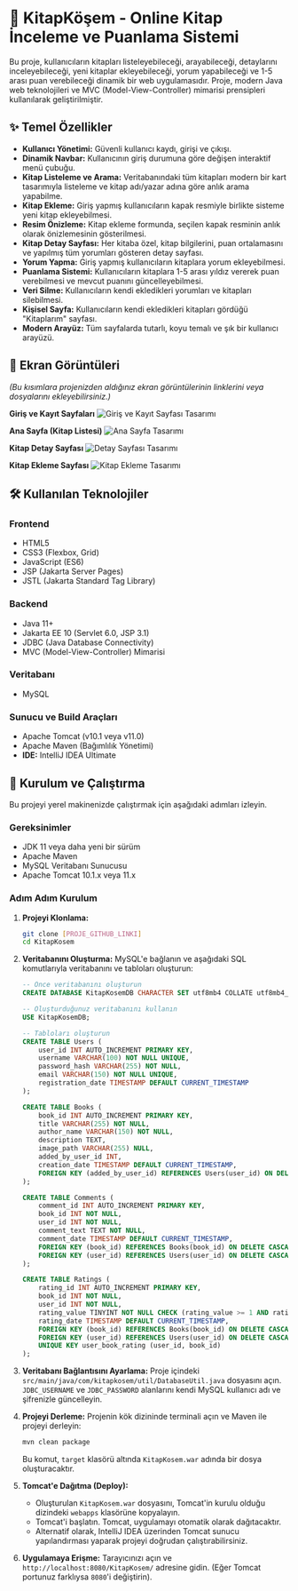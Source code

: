 # 📖 KitapKöşem - Online Kitap İnceleme ve Puanlama Sistemi

Bu proje, kullanıcıların kitapları listeleyebileceği, arayabileceği, detaylarını inceleyebileceği, yeni kitaplar ekleyebileceği, yorum yapabileceği ve 1-5 arası puan verebileceği dinamik bir web uygulamasıdır. Proje, modern Java web teknolojileri ve MVC (Model-View-Controller) mimarisi prensipleri kullanılarak geliştirilmiştir.

## ✨ Temel Özellikler

- **Kullanıcı Yönetimi:** Güvenli kullanıcı kaydı, girişi ve çıkışı.
- **Dinamik Navbar:** Kullanıcının giriş durumuna göre değişen interaktif menü çubuğu.
- **Kitap Listeleme ve Arama:** Veritabanındaki tüm kitapları modern bir kart tasarımıyla listeleme ve kitap adı/yazar adına göre anlık arama yapabilme.
- **Kitap Ekleme:** Giriş yapmış kullanıcıların kapak resmiyle birlikte sisteme yeni kitap ekleyebilmesi.
- **Resim Önizleme:** Kitap ekleme formunda, seçilen kapak resminin anlık olarak önizlemesinin gösterilmesi.
- **Kitap Detay Sayfası:** Her kitaba özel, kitap bilgilerini, puan ortalamasını ve yapılmış tüm yorumları gösteren detay sayfası.
- **Yorum Yapma:** Giriş yapmış kullanıcıların kitaplara yorum ekleyebilmesi.
- **Puanlama Sistemi:** Kullanıcıların kitaplara 1-5 arası yıldız vererek puan verebilmesi ve mevcut puanını güncelleyebilmesi.
- **Veri Silme:** Kullanıcıların kendi ekledikleri yorumları ve kitapları silebilmesi.
- **Kişisel Sayfa:** Kullanıcıların kendi ekledikleri kitapları gördüğü "Kitaplarım" sayfası.
- **Modern Arayüz:** Tüm sayfalarda tutarlı, koyu temalı ve şık bir kullanıcı arayüzü.

## 📸 Ekran Görüntüleri

*(Bu kısımlara projenizden aldığınız ekran görüntülerinin linklerini veya dosyalarını ekleyebilirsiniz.)*

**Giriş ve Kayıt Sayfaları**
![Giriş ve Kayıt Sayfası Tasarımı](https://i.imgur.com/uI6opGo.png)

**Ana Sayfa (Kitap Listesi)**
![Ana Sayfa Tasarımı](https://i.imgur.com/8QO9yR7.png)

**Kitap Detay Sayfası**
![Detay Sayfası Tasarımı](https://i.imgur.com/OIXJcAc.png)

**Kitap Ekleme Sayfası**
![Kitap Ekleme Tasarımı](https://i.imgur.com/N74PjG6.png)


## 🛠️ Kullanılan Teknolojiler

### Frontend
- HTML5
- CSS3 (Flexbox, Grid)
- JavaScript (ES6)
- JSP (Jakarta Server Pages)
- JSTL (Jakarta Standard Tag Library)

### Backend
- Java 11+
- Jakarta EE 10 (Servlet 6.0, JSP 3.1)
- JDBC (Java Database Connectivity)
- MVC (Model-View-Controller) Mimarisi

### Veritabanı
- MySQL

### Sunucu ve Build Araçları
- Apache Tomcat (v10.1 veya v11.0)
- Apache Maven (Bağımlılık Yönetimi)
- **IDE:** IntelliJ IDEA Ultimate

## 🚀 Kurulum ve Çalıştırma

Bu projeyi yerel makinenizde çalıştırmak için aşağıdaki adımları izleyin.

### Gereksinimler
- JDK 11 veya daha yeni bir sürüm
- Apache Maven
- MySQL Veritabanı Sunucusu
- Apache Tomcat 10.1.x veya 11.x

### Adım Adım Kurulum

1.  **Projeyi Klonlama:**
    ```bash
    git clone [PROJE_GITHUB_LINKI]
    cd KitapKosem
    ```

2.  **Veritabanını Oluşturma:**
    MySQL'e bağlanın ve aşağıdaki SQL komutlarıyla veritabanını ve tabloları oluşturun:

    ```sql
    -- Önce veritabanını oluşturun
    CREATE DATABASE KitapKosemDB CHARACTER SET utf8mb4 COLLATE utf8mb4_unicode_ci;

    -- Oluşturduğunuz veritabanını kullanın
    USE KitapKosemDB;

    -- Tabloları oluşturun
    CREATE TABLE Users (
        user_id INT AUTO_INCREMENT PRIMARY KEY,
        username VARCHAR(100) NOT NULL UNIQUE,
        password_hash VARCHAR(255) NOT NULL,
        email VARCHAR(150) NOT NULL UNIQUE,
        registration_date TIMESTAMP DEFAULT CURRENT_TIMESTAMP
    );

    CREATE TABLE Books (
        book_id INT AUTO_INCREMENT PRIMARY KEY,
        title VARCHAR(255) NOT NULL,
        author_name VARCHAR(150) NOT NULL,
        description TEXT,
        image_path VARCHAR(255) NULL,
        added_by_user_id INT,
        creation_date TIMESTAMP DEFAULT CURRENT_TIMESTAMP,
        FOREIGN KEY (added_by_user_id) REFERENCES Users(user_id) ON DELETE SET NULL
    );

    CREATE TABLE Comments (
        comment_id INT AUTO_INCREMENT PRIMARY KEY,
        book_id INT NOT NULL,
        user_id INT NOT NULL,
        comment_text TEXT NOT NULL,
        comment_date TIMESTAMP DEFAULT CURRENT_TIMESTAMP,
        FOREIGN KEY (book_id) REFERENCES Books(book_id) ON DELETE CASCADE,
        FOREIGN KEY (user_id) REFERENCES Users(user_id) ON DELETE CASCADE
    );

    CREATE TABLE Ratings (
        rating_id INT AUTO_INCREMENT PRIMARY KEY,
        book_id INT NOT NULL,
        user_id INT NOT NULL,
        rating_value TINYINT NOT NULL CHECK (rating_value >= 1 AND rating_value <= 5),
        rating_date TIMESTAMP DEFAULT CURRENT_TIMESTAMP,
        FOREIGN KEY (book_id) REFERENCES Books(book_id) ON DELETE CASCADE,
        FOREIGN KEY (user_id) REFERENCES Users(user_id) ON DELETE CASCADE,
        UNIQUE KEY user_book_rating (user_id, book_id)
    );
    ```

3.  **Veritabanı Bağlantısını Ayarlama:**
    Proje içindeki `src/main/java/com/kitapkosem/util/DatabaseUtil.java` dosyasını açın. `JDBC_USERNAME` ve `JDBC_PASSWORD` alanlarını kendi MySQL kullanıcı adı ve şifrenizle güncelleyin.

4.  **Projeyi Derleme:**
    Projenin kök dizininde terminali açın ve Maven ile projeyi derleyin:
    ```bash
    mvn clean package
    ```
    Bu komut, `target` klasörü altında `KitapKosem.war` adında bir dosya oluşturacaktır.

5.  **Tomcat'e Dağıtma (Deploy):**
    * Oluşturulan `KitapKosem.war` dosyasını, Tomcat'in kurulu olduğu dizindeki `webapps` klasörüne kopyalayın.
    * Tomcat'i başlatın. Tomcat, uygulamayı otomatik olarak dağıtacaktır.
    * Alternatif olarak, IntelliJ IDEA üzerinden Tomcat sunucu yapılandırması yaparak projeyi doğrudan çalıştırabilirsiniz.

6.  **Uygulamaya Erişme:**
    Tarayıcınızı açın ve `http://localhost:8080/KitapKosem/` adresine gidin. (Eğer Tomcat portunuz farklıysa `8080`'i değiştirin).

